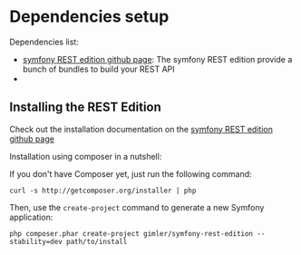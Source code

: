 # Dependencies setup

Dependencies list:
- [symfony REST edition github page](https://github.com/gimler/symfony-rest-edition): The symfony REST edition provide a bunch of bundles to build your REST API
-


## Installing the REST Edition

Check out the installation documentation on the [symfony REST edition github page](https://github.com/gimler/symfony-rest-edition)

Installation using composer in a nutshell:

If you don't have Composer yet, just run the following command:

    curl -s http://getcomposer.org/installer | php

Then, use the `create-project` command to generate a new Symfony application:

    php composer.phar create-project gimler/symfony-rest-edition --stability=dev path/to/install




